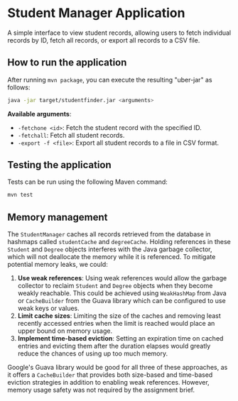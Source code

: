 # Student Manager Application

A simple interface to view student records, allowing users to fetch individual records by ID, fetch all records, or export all records to a CSV file.

## How to run the application

After running `mvn package`, you can execute the resulting "uber-jar" as follows:

```bash
java -jar target/studentfinder.jar <arguments>
```

**Available arguments**:

- `-fetchone <id>`: Fetch the student record with the specified ID.
- `-fetchall`: Fetch all student records.
- `-export -f <file>`: Export all student records to a file in CSV format.

## Testing the application

Tests can be run using the following Maven command:

```bash
mvn test
```

## Memory management

The `StudentManager` caches all records retrieved from the database in hashmaps called `studentCache` and `degreeCache`. Holding references in these `Student` and `Degree` objects interferes with the Java garbage collector, which will not deallocate the memory while it is referenced. To mitigate potential memory leaks, we could:

1. **Use weak references**: Using weak references would allow the garbage collector to reclaim `Student` and `Degree` objects when they become weakly reachable. This could be achieved using `WeakHashMap` from Java or `CacheBuilder` from the Guava library which can be configured to use weak keys or values.
2. **Limit cache sizes**: Limiting the size of the caches and removing least recently accessed entries when the limit is reached would place an upper bound on memory usage.
3. **Implement time-based eviction**: Setting an expiration time on cached entries and evicting them after the duration elapses would greatly reduce the chances of using up too much memory.

Google's Guava library would be good for all three of these approaches, as it offers a `CacheBuilder` that provides both size-based and time-based eviction strategies in addition to enabling weak references. However, memory usage safety was not required by the assignment brief.

